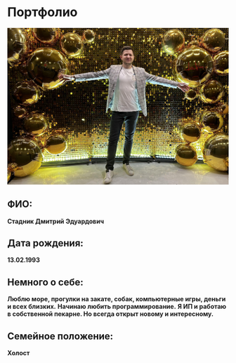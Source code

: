 # Портфолио
![](myfoto.jpg)
## ФИО:
**Стадник Дмитрий Эдуардович**
## Дата рождения:
**13.02.1993**
## Немного о себе:
**Люблю море, прогулки на закате, собак, компьютерные игры, деньги и всех близких.**
**Начинаю любить программирование.**
**Я ИП и работаю в собственной пекарне. Но всегда открыт новому и интересному.**
## Семейное положение:
**Холост**
